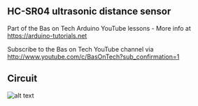 ## HC-SR04 ultrasonic distance sensor
Part of the Bas on Tech Arduino YouTube lessons - More info at https://arduino-tutorials.net

Subscribe to the Bas on Tech YouTube channel via http://www.youtube.com/c/BasOnTech?sub_confirmation=1

## Circuit
![alt text](./ultrasonic-sensor-HC-SR04.png "circuit schema")